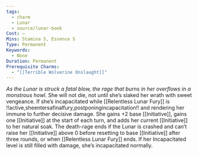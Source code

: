 ```yaml
---
tags:
  - charm
  - Lunar
  - source/lunar-book
Cost: —
Mins: Stamina 5, Essence 5
Type: Permanent
Keywords:
  - None
Duration: Permanent
Prerequisite Charms:
  - "[[Terrible Wolverine Onslaught]]"
---
```

*As the Lunar is struck a fatal blow, the rage that burns in her overflows in a monstrous howl.*
She will not die, not until she’s slaked her wrath with sweet vengeance. If she’s incapacitated while [[Relentless Lunar Fury]] is !!active,sheentersafinalfury,postponingincapacitation!! and rendering her immune to further decisive damage. She gains +2 base [[Initiative]], gains one [[Initiative]] at the start of each turn, and adds her current [[Initiative]] to her natural soak. The death-rage ends if the Lunar is crashed and can’t raise her [[Initiative]] above 0 before resetting to base [[Initiative]] after three rounds, or when [[Relentless Lunar Fury]] ends. If her Incapacitated level is still filled with damage, she’s incapacitated normally.